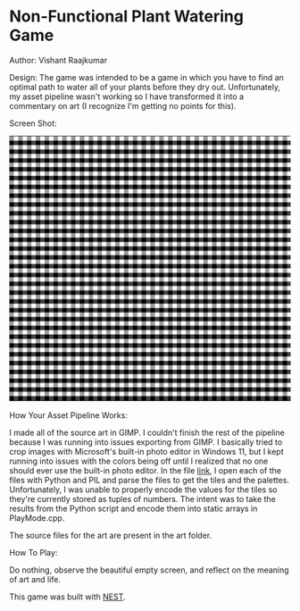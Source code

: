 # Non-Functional Plant Watering Game

Author: Vishant Raajkumar

Design: The game was intended to be a game in which you have to find an optimal path to water all of your plants before they dry out.
        Unfortunately, my asset pipeline wasn't working so I have transformed it into a commentary on art (I recognize I'm getting no points for this).

Screen Shot:

![Screen Shot](screenshot.png)

How Your Asset Pipeline Works:

I made all of the source art in GIMP. I couldn't finish the rest of the pipeline because I was running into issues exporting from GIMP.
I basically tried to crop images with Microsoft's built-in photo editor in Windows 11, but I kept running into issues with the colors being off until
I realized that no one should ever use the built-in photo editor. 
In the file [link](asset_generation.py), I open each of the files with Python and PIL and parse the files to get the tiles and the palettes.
Unfortunately, I was unable to properly encode the values for the tiles so they're currently stored as tuples of numbers.
The intent was to take the results from the Python script and encode them into static arrays in PlayMode.cpp.

The source files for the art are present in the art folder.

How To Play:

Do nothing, observe the beautiful empty screen, and reflect on the meaning of art and life.

This game was built with [NEST](NEST.md).

